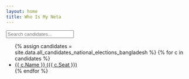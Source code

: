 ```yaml
---
layout: home
title: Who Is My Neta
---
```


<input type="text" id="search" placeholder="Search candidates...">

<ul id="candidate-list">
  {% assign candidates = site.data.all_candidates_national_elections_bangladesh %}
  {% for c in candidates %}
    <li data-name="{{ c.Name | downcase }}">
      <a href="/candidate/{{ c.ID }}/">{{ c.Name }} ({{ c.Seat }})</a>
    </li>
  {% endfor %}
</ul>

<script>
  const searchInput = document.getElementById('search');
  const items = document.querySelectorAll('#candidate-list li');
  searchInput.addEventListener('input', () => {
    const q = searchInput.value.toLowerCase();
    items.forEach(li => {
      li.style.display = li.dataset.name.includes(q) ? '' : 'none';
    });
  });
</script>
